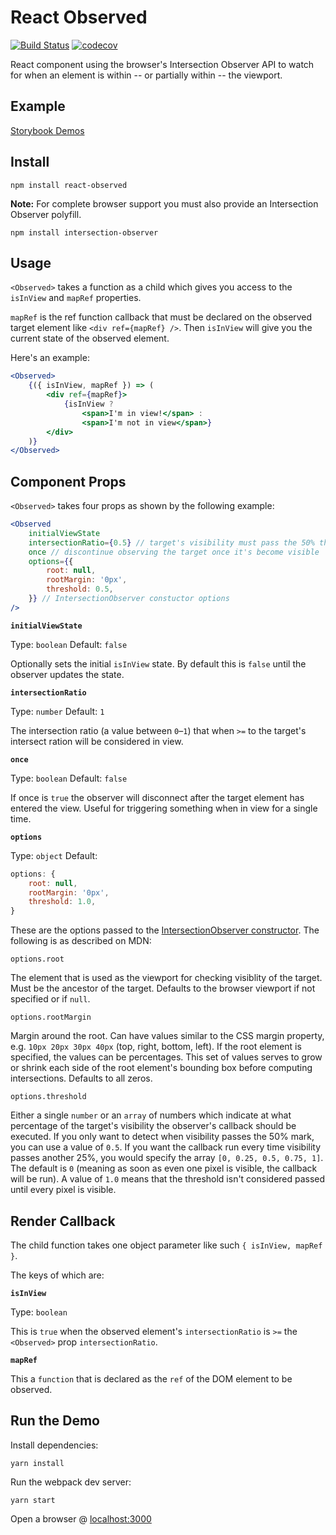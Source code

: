 # React Observed

[![Build Status](https://travis-ci.org/jscottsmith/react-observed.svg?branch=master)](https://travis-ci.org/jscottsmith/react-observed) [![codecov](https://codecov.io/gh/jscottsmith/react-observed/branch/master/graph/badge.svg)](https://codecov.io/gh/jscottsmith/react-observed)

React component using the browser's Intersection Observer API to watch for when an element is within -- or partially within -- the viewport.

## Example

[Storybook Demos](http://react-observed.surge.sh/)

## Install

```
npm install react-observed
```

**Note:** For complete browser support you must also provide an Intersection Observer polyfill.

```
npm install intersection-observer
```

## Usage 

`<Observed>` takes a function as a child which gives you access to the `isInView` and `mapRef` properties.

`mapRef` is the ref function callback that must be declared on the observed target element like `<div ref={mapRef} />`. Then `isInView` will give you the current state of the observed element.

Here's an example:

```jsx
<Observed>
    {({ isInView, mapRef }) => (
        <div ref={mapRef}>
            {isInView ?
                <span>I'm in view!</span> :
                <span>I'm not in view</span>}
        </div>
    )}
</Observed>
```

## Component Props

`<Observed>` takes four props as shown by the following example:

```jsx
<Observed
    initialViewState
    intersectionRatio={0.5} // target's visibility must pass the 50% threshold to be considered visible
    once // discontinue observing the target once it's become visible
    options={{
        root: null,
        rootMargin: '0px',
        threshold: 0.5,
    }} // IntersectionObserver constuctor options
/>
```

**`initialViewState`**

Type: `boolean`
Default: `false`

Optionally sets the initial `isInView` state. By default this is `false` until the observer updates the state.

**`intersectionRatio`** 

Type: `number`
Default: `1`

The intersection ratio (a value between `0`–`1`) that when `>=` to the target's intersect ration will be considered in view.

**`once`**

Type: `boolean`
Default: `false`

If once is `true` the observer will disconnect after the target element has entered the view. Useful for triggering something when in view for a single time.

**`options`**

Type: `object`
Default:

```js
options: {
    root: null,
    rootMargin: '0px',
    threshold: 1.0,
}
```

These are the options passed to the [IntersectionObserver constructor](https://developer.mozilla.org/en-US/docs/Web/API/Intersection_Observer_API#Creating_an_intersection_observer). The following is as described on MDN:

`options.root`

The element that is used as the viewport for checking visiblity of the target. Must be the ancestor of the target. Defaults to the browser viewport if not specified or if `null`.

`options.rootMargin`

Margin around the root. Can have values similar to the CSS margin property, e.g. `10px 20px 30px 40px` (top, right, bottom, left). If the root element is specified, the values can be percentages. This set of values serves to grow or shrink each side of the root element's bounding box before computing intersections. Defaults to all zeros.

`options.threshold`

Either a single `number` or an `array` of numbers which indicate at what percentage of the target's visibility the observer's callback should be executed. If you only want to detect when visibility passes the 50% mark, you can use a value of `0.5`. If you want the callback run every time visibility passes another 25%, you would specify the array `[0, 0.25, 0.5, 0.75, 1]`. The default is `0` (meaning as soon as even one pixel is visible, the callback will be run). A value of `1.0` means that the threshold isn't considered passed until every pixel is visible.

## Render Callback

The child function takes one object parameter like such `{ isInView, mapRef }`.

The keys of which are:

**`isInView`** 

Type: `boolean`

This is `true` when the observed element's `intersectionRatio` is `>=` the `<Observed>` prop `intersectionRatio`.

**`mapRef`** 

This a `function` that is declared as the `ref` of the DOM element to be observed.


## Run the Demo

Install dependencies:

```
yarn install
```

Run the webpack dev server:

```
yarn start
```

Open a browser @ [localhost:3000](http://localhost:3000/)
